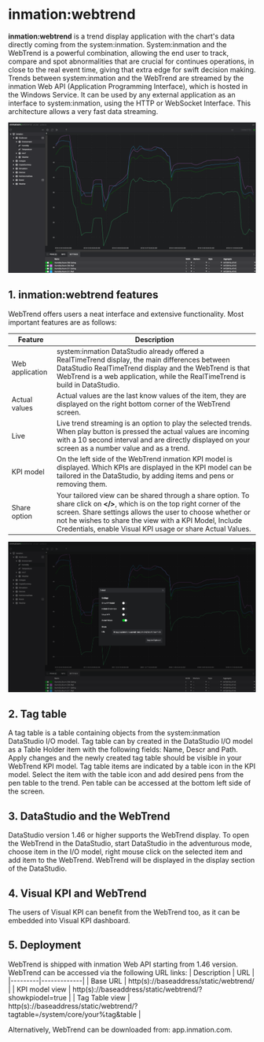 # inmation:webtrend

**inmation:webtrend** is a trend display application with the chart's data directly coming from the system:inmation. System:inmation and the WebTrend is a powerful combination, allowing the end user to track, compare and spot abnormalities that are crucial for continues operations, in close to the real event time, giving that extra edge for swift decision making. \
Trends between system:inmation and the WebTrend are streamed by the inmation Web API (Application Programming Interface), which is hosted in the Windows Service. It can be used by any external application as an interface to system:inmation, using the HTTP or WebSocket Interface. This architecture allows a very fast data streaming.

![WebTrend](./webtrend.png "WebTrend")

## 1. inmation:webtrend features

WebTrend offers users a neat interface and extensive functionality. Most important features are as follows:

| Feature | Description |  
|---------|-------------|
| Web application | system:inmation DataStudio already offered a RealTimeTrend display, the main differences between DataStudio RealTimeTrend display and the WebTrend is that WebTrend is a web application, while the RealTimeTrend is build in DataStudio. |
| Actual values | Actual values are the last know values of the item, they are displayed on the right bottom corner of the WebTrend screen. |
| Live | Live trend streaming is an option to play the selected trends. When play button is pressed the actual values are incoming with a 10 second interval and are directly displayed on your screen as a number value and as a trend. |
| KPI model | On the left side of the WebTrend inmation KPI model is displayed. Which KPIs are displayed in the KPI model can be tailored in the DataStudio, by adding items and pens or removing them. |
| Share option | Your tailored view can be shared through a share option. To share click on **</>**, which is on the top right corner of the screen. Share settings allows the user to choose whether or not he wishes to share the view with a KPI Model, Include Credentials, enable Visual KPI usage or share Actual Values. |

![Share](./share.png "Share")

## 2. Tag table

A tag table is a table containing objects from the system:inmation DataStudio I/O model. Tag table can by created in the DataStudio I/O model as a Table Holder item with the following fields: Name, Descr and Path. Apply changes and the newly created tag table should be visible in your WebTrend KPI model.
Tag table items are indicated by a table icon in the KPI model. Select the item with the table icon and add desired pens from the pen table to the trend. Pen table can be accessed at the bottom left side of the screen.

## 3. DataStudio and the WebTrend

DataStudio version 1.46 or higher supports the WebTrend display. To open the WebTrend in the DataStudio, start DataStudio in the adventurous mode, choose item in the I/O model, right mouse click on the selected item and add item to the WebTrend. WebTrend will be displayed in the display section of the DataStudio.

## 4. Visual KPI and WebTrend

The users of Visual KPI can benefit from the WebTrend too, as it can be embedded into Visual KPI dashboard.

## 5. Deployment

WebTrend is shipped with inmation Web API starting from 1.46 version. WebTrend can be accessed via the following URL links:
| Description  | URL |  
|---------|-------------|
| Base URL | http(s)://baseaddress/static/webtrend/ |
| KPI model view | http(s)://baseaddress/static/webtrend/?showkpiodel=true |
| Tag Table view | http(s)://baseaddress/static/webtrend/?tagtable=/system/core/your%tag&table |

Alternatively, WebTrend can be downloaded from: app.inmation.com.